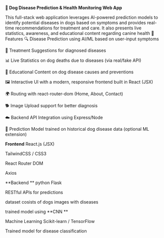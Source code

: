 **🐶 Dog Disease Prediction & Health Monitoring Web App**

This full-stack web application leverages AI-powered prediction models to identify potential diseases in dogs based on symptoms and provides real-time recommendations for treatment and care. 
It also presents live statistics, awareness, and educational content regarding canine health
🚀 Features
🔍 Disease Prediction using AI/ML based on user-input symptoms

🧾 Treatment Suggestions for diagnosed diseases

📊 Live Statistics on dog deaths due to diseases (via real/fake API)

🧠 Educational Content on dog disease causes and preventions

🖼️ Interactive UI with a modern, responsive frontend built in React (JSX)

🌍 Routing with react-router-dom (Home, About, Contact)

🐕 Image Upload support for better diagnosis

☁️ Backend API Integration using Express/Node 

🧪 Prediction Model trained on historical dog disease data (optional ML extension)



**Frontend**
React.js (JSX)

TailwindCSS / CSS3

React Router DOM

Axios

**Backend **
 python Flask

RESTful APIs for predictions

dataset cosists of dogs images with diseases 

trained model using **CNN **

Machine Learning 
Scikit-learn / TensorFlow

Trained model for disease classification

